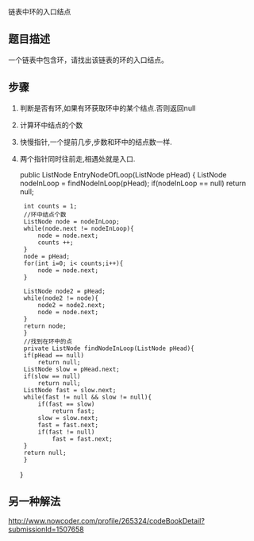 链表中环的入口结点

## 题目描述
一个链表中包含环，请找出该链表的环的入口结点。

## 步骤
1) 判断是否有环,如果有环获取环中的某个结点.否则返回null
2) 计算环中结点的个数
3) 快慢指针,一个提前几步,步数和环中的结点数一样.
4) 两个指针同时往前走,相遇处就是入口.

	public ListNode EntryNodeOfLoop(ListNode pHead)
	    {
		ListNode nodeInLoop = findNodeInLoop(pHead);
		if(nodeInLoop == null)
		    return null;
		
		int counts = 1;
		//环中结点个数
		ListNode node = nodeInLoop;
		while(node.next != nodeInLoop){
		    node = node.next;
		    counts ++;
		}
		node = pHead;
		for(int i=0; i< counts;i++){
		    node = node.next;
		}
		
		ListNode node2 = pHead;
		while(node2 != node){
		    node2 = node2.next;
		    node = node.next;
		}
		return node;
	    }
	    //找到在环中的点
	    private ListNode findNodeInLoop(ListNode pHead){
		if(pHead == null)
		    return null;
		ListNode slow = pHead.next;
		if(slow == null)
		    return null;       
		ListNode fast = slow.next;
		while(fast != null && slow != null){
		    if(fast == slow)
		        return fast;
		    slow = slow.next;
		    fast = fast.next;
		    if(fast != null)
		        fast = fast.next;
		}
		return null;
	    }
	}


## 另一种解法

http://www.nowcoder.com/profile/265324/codeBookDetail?submissionId=1507658

